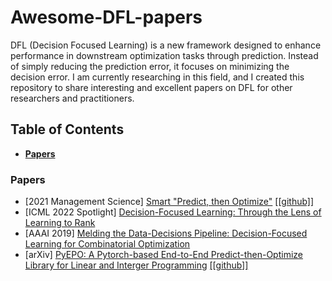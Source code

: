 # Awesome-DFL-papers

DFL (Decision Focused Learning) is a new framework designed to enhance performance in downstream optimization tasks through prediction. Instead of simply reducing the prediction error, it focuses on minimizing the decision error. I am currently researching in this field, and I created this repository to share interesting and excellent papers on DFL for other researchers and practitioners.

## Table of Contents

* **[Papers](#papers)**

### Papers

- [2021 Management Science] [Smart "Predict, then Optimize"](https://pubsonline.informs.org/doi/10.1287/mnsc.2020.3922) [[[github]]](https://github.com/paulgrigas/SmartPredictThenOptimize)
- [ICML 2022 Spotlight] [Decision-Focused Learning: Through the Lens of Learning to Rank](https://icml.cc/virtual/2022/spotlight/18376)
- [AAAI 2019] [Melding the Data-Decisions Pipeline: Decision-Focused Learning for Combinatorial Optimization](https://arxiv.org/abs/1809.05504)
- [arXiv] [PyEPO: A Pytorch-based End-to-End Predict-then-Optimize Library for Linear and Interger Programming](https://arxiv.org/abs/2206.14234) [[[github]]](https://github.com/khalil-research/PyEPO) 
